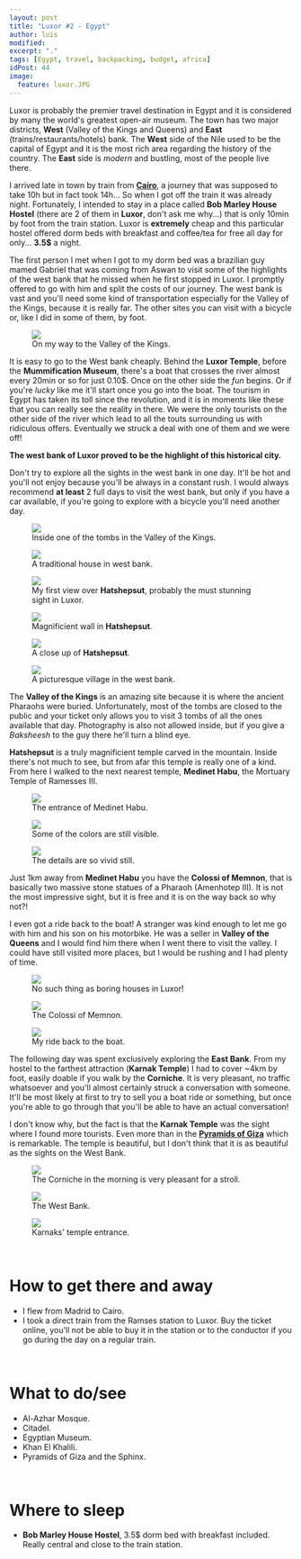 ```yaml
---
layout: post
title: "Luxor #2 - Egypt"
author: luis
modified:
excerpt: "."
tags: [Egypt, travel, backpacking, budget, africa]
idPost: 44
image:
  feature: luxor.JPG
---
```


Luxor is probably the premier travel destination in Egypt and it is considered by many the <bb>world's greatest open-air museum</b>. The town has two major districts, <b>West</b> (Valley of the Kings and Queens) and <b>East</b> (trains/restaurants/hotels) bank. The <b>West</b> side of the Nile used to be the capital of Egypt and it is the most rich area regarding the history of the country. The <b>East</b> side is <i>modern</i> and bustling, most of the people live there.

I arrived late in town by train from <b><a href="{{site.url}}/Cairo" target="_blank">Cairo</a></b>, a journey that was supposed to take 10h but in fact took 14h... So when I got off the train it was already night. Fortunately, I intended to stay in a place called <b>Bob Marley House Hostel</b> (there are 2 of them in <b>Luxor</b>, don't ask me why...) that is only 10min by foot from the train station. Luxor is <b>extremely</b> cheap and this particular hostel offered dorm beds with breakfast and coffee/tea for free all day for only... <b>3.5$</b> a night.

The first person I met when I got to my dorm bed was a brazilian guy mamed Gabriel that was coming from Aswan to visit some of the highlights of the west bank that he missed when he first stopped in Luxor. I promptly offered to go with him and split the costs of our journey. The west bank is vast and you'll need some kind of transportation especially for the Valley of the Kings, because it is really far. The other sites you can visit with a bicycle or, like I did in some of them, by foot.

<figure>
	<a href="../images/egypt/luxor/luxor1.JPG"><img src="../images/egypt/luxor/luxor1.JPG"></a>
	<figcaption>On my way to the Valley of the Kings.</figcaption>
</figure>

It is easy to go to the West bank cheaply. Behind the <b>Luxor Temple</b>, before the <b>Mummification Museum</b>, there's a boat that crosses the river almost every 20min or so for just 0.10$. Once on the other side the <i>fun</i> begins. Or if you're <i>lucky</i> like me it'll start once you go into the boat. The tourism in Egypt has taken its toll since the revolution, and it is in moments like these that you can really see the reality in there. We were the only tourists on the other side of the river which lead to all the touts surrounding us with ridiculous offers. Eventually we struck a deal with one of them and we were off!

<b><highlight><middle>The west bank of Luxor proved to be the highlight of this historical city.</middle></highlight></b>

Don't try to explore all the sights in the west bank in one day. It'll be hot and you'll not enjoy because you'll be always in a constant rush. I would always recommend <b>at least</b> 2 full days to visit the west bank, but only if you have a car available, if you're going to explore with a bicycle you'll need another day.

<figure>
	<a href="../images/egypt/luxor/luxor2.JPG"><img src="../images/egypt/luxor/luxor2.JPG"></a>
	<figcaption>Inside one of the tombs in the Valley of the Kings.</figcaption>
</figure>

<figure>
	<a href="../images/egypt/luxor/luxor3.JPG"><img src="../images/egypt/luxor/luxor3.JPG"></a>
	<figcaption>A traditional house in west bank.</figcaption>
</figure>

<figure>
	<a href="../images/egypt/luxor/luxor4.JPG"><img src="../images/egypt/luxor/luxor4.JPG"></a>
	<figcaption>My first view over <b>Hatshepsut</b>, probably the must stunning sight in Luxor.</figcaption>
</figure>

<figure>
	<a href="../images/egypt/luxor/luxor5.JPG"><img src="../images/egypt/luxor/luxor5.JPG"></a>
	<figcaption>Magnificient wall in <b>Hatshepsut</b>.</figcaption>
</figure>

<figure>
	<a href="../images/egypt/luxor/luxor6.JPG"><img src="../images/egypt/luxor/luxor6.JPG"></a>
	<figcaption>A close up of <b>Hatshepsut</b>.</figcaption>
</figure>

<figure>
	<a href="../images/egypt/luxor/luxor7.JPG"><img src="../images/egypt/luxor/luxor7.JPG"></a>
	<figcaption>A picturesque village in the west bank.</figcaption>
</figure>

The <b>Valley of the Kings</b> is an amazing site because it is where the ancient Pharaohs were buried. Unfortunately, most of the tombs are closed to the public and your ticket only allows you to visit 3 tombs of all the ones available that day. Photography is also not allowed inside, but if you give a <i>Baksheesh</i> to the guy there he'll turn a blind eye.

<b>Hatshepsut</b> is a truly magnificient temple carved in the mountain. Inside there's not much to see, but from afar this temple is really one of a kind. From here I walked to the next nearest temple, <b>Medinet Habu</b>, the Mortuary Temple of Ramesses III.

<figure>
	<a href="../images/egypt/luxor/luxor8.JPG"><img src="../images/egypt/luxor/luxor8.JPG"></a>
	<figcaption>The entrance of Medinet Habu.</figcaption>
</figure>

<figure>
	<a href="../images/egypt/luxor/luxor9.JPG"><img src="../images/egypt/luxor/luxor9.JPG"></a>
	<figcaption>Some of the colors are still visible.</figcaption>
</figure>

<figure>
	<a href="../images/egypt/luxor/luxor10.JPG"><img src="../images/egypt/luxor/luxor10.JPG"></a>
	<figcaption>The details are so vivid still.</figcaption>
</figure>

Just 1km away from <b>Medinet Habu</b> you have the <b>Colossi of Memnon</b>, that is basically two massive stone statues of a Pharaoh (Amenhotep III). It is not the most impressive sight, but it is free and it is on the way back so why not?!

I even got a ride back to the boat! A stranger was kind enough to let me go with him and his son on his motorbike. He was a seller in <b>Valley of the Queens</b> and I would find him there when I went there to visit the valley. I could have still visited more places, but I would be rushing and I had plenty of time.

<figure>
	<a href="../images/egypt/luxor/luxor11.JPG"><img src="../images/egypt/luxor/luxor11.JPG"></a>
	<figcaption>No such thing as boring houses in Luxor!</figcaption>
</figure>

<figure>
	<a href="../images/egypt/luxor/luxor12.JPG"><img src="../images/egypt/luxor/luxor12.JPG"></a>
	<figcaption>The Colossi of Memnon.</figcaption>
</figure>

<figure>
	<a href="../images/egypt/luxor/luxor13.JPG"><img src="../images/egypt/luxor/luxor13.JPG"></a>
	<figcaption>My ride back to the boat.</figcaption>
</figure>

The following day was spent exclusively exploring the <b>East Bank</b>. From my hostel to the farthest attraction (<b>Karnak Temple</b>) I had to cover ~4km by foot, easily doable if you walk by the <b>Corniche</b>. It is very pleasant, no traffic whatsoever and you'll almost certainly struck a conversation with someone. It'll be most likely at first to try to sell you a boat ride or something, but once you're able to go through that you'll be able to have an actual conversation!

I don't know why, but the fact is that the <b>Karnak Temple</b> was the sight where I found more tourists. Even more than in the <b><a href="{{site.url}}/Cairo" target="_blank">Pyramids of Giza</a></b> which is remarkable. The temple is beautiful, but I don't think that it is as beautiful as the sights on the West Bank.

<figure>
	<a href="../images/egypt/luxor/luxor14.JPG"><img src="../images/egypt/luxor/luxor14.JPG"></a>
	<figcaption>The Corniche in the morning is very pleasant for a stroll.</figcaption>
</figure>

<figure>
	<a href="../images/egypt/luxor/luxor15.JPG"><img src="../images/egypt/luxor/luxor15.JPG"></a>
	<figcaption>The West Bank.</figcaption>
</figure>

<figure>
	<a href="../images/egypt/luxor/luxor16.JPG"><img src="../images/egypt/luxor/luxor16.JPG"></a>
	<figcaption>Karnaks' temple entrance.</figcaption>
</figure>

<br>
<h1>How to get there and away</h1>
<ul>
<li>I flew from Madrid to Cairo.</li>
<li>I took a direct train from the Ramses station to Luxor. Buy the ticket online, you'll not be able to buy it in the station or to the conductor if you go during the day on a regular train.</li>
</ul>

<br>
<h1>What to do/see</h1>
<ul>
<li>Al-Azhar Mosque.</li>
<li>Citadel.</li>
<li>Egyptian Museum.</li>
<li>Khan El Khalili.</li>
<li>Pyramids of Giza and the Sphinx.</li>
</ul>

<br>
<h1>Where to sleep</h1>
<ul>
<li><b>Bob Marley House Hostel</b>, 3.5$ dorm bed with breakfast included. Really central and close to the train station.</li>
</ul>